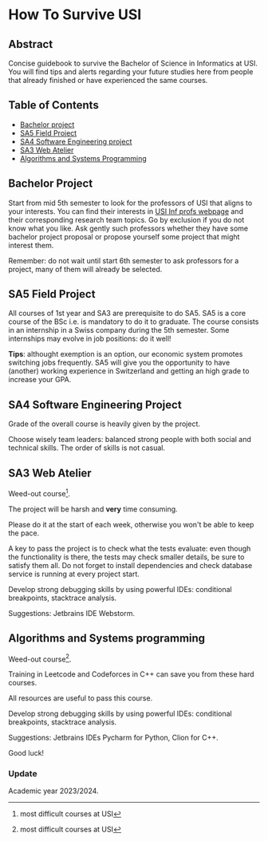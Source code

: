 # How To Survive USI

## Abstract

Concise guidebook to survive the Bachelor of Science in Informatics at USI.
You will find tips and alerts regarding your future studies here from people
that already finished or have experienced the same courses.

## Table of Contents
- [Bachelor project](#bachelor-project)
- [SA5 Field Project](#sa5-field-project)
- [SA4 Software Engineering project](#sa4-software-engineering-project)
- [SA3 Web Atelier](#sa3-web-atelier)
- [Algorithms and Systems Programming](#algorithms-and-systems-programming)

## Bachelor Project

Start from mid 5th semester to look for the professors of USI that aligns to
your interests. 
You can find their interests in 
[USI Inf profs webpage](https://search.usi.ch/en/faculties/3/faculty-of-informatics/people)
and their corresponding research team topics.
Go by exclusion if you do not know what you like.
Ask gently such professors whether they have some bachelor project proposal 
or propose yourself some project that might interest them.

Remember: do not wait until start 6th semester to ask professors for a project,
many of them will already be selected.

## SA5 Field Project

All courses of 1st year and SA3 are prerequisite to do SA5.
SA5 is a core course of the BSc i.e. is mandatory to do it to graduate.
The course consists in an internship in a Swiss company during the 5th semester.
Some internships may evolve in job positions: do it well! 

**Tips**: althought exemption is an option, 
our economic system promotes switching jobs frequently.
SA5 will give you the opportunity to have (another) working experience 
in Switzerland and getting an high grade to increase your GPA. 

## SA4 Software Engineering Project

Grade of the overall course is heavily given by the project.

Choose wisely team leaders: 
balanced strong people with both social and technical skills.
The order of skills is not casual.

## SA3 Web Atelier

Weed-out course[^1].

The project will be harsh and **very** time consuming.

Please do it at the start of each week, 
otherwise you won't be able to keep the pace.

A key to pass the project is to check what the tests evaluate:
even though the functionality is there, the tests may check smaller details,
be sure to satisfy them all.
Do not forget to install dependencies and check database service is running 
at every project start.

Develop strong debugging skills by using powerful IDEs: 
conditional breakpoints, stacktrace analysis.

Suggestions: Jetbrains IDE Webstorm.

## Algorithms and Systems programming

Weed-out course[^1].

Training in Leetcode and Codeforces in C++ can save you from these hard courses.

All resources are useful to pass this course.

Develop strong debugging skills by using powerful IDEs: 
conditional breakpoints, stacktrace analysis.

Suggestions: Jetbrains IDEs Pycharm for Python, Clion for C++.

Good luck!

### Update

Academic year 2023/2024.

[^1]: most difficult courses at USI

